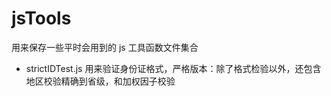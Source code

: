 # jsTools
用来保存一些平时会用到的 js 工具函数文件集合  

- strictIDTest.js 用来验证身份证格式，严格版本：除了格式检验以外，还包含地区校验精确到省级，和加权因子校验
